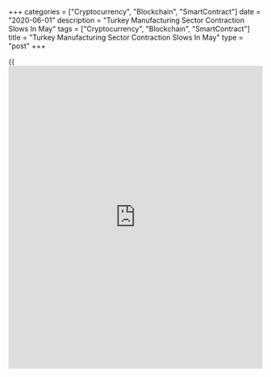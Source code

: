 +++
categories = ["Cryptocurrency", "Blockchain", "SmartContract"]
date = "2020-06-01"
description = "Turkey Manufacturing Sector Contraction Slows In May"
tags = ["Cryptocurrency", "Blockchain", "SmartContract"]
title = "Turkey Manufacturing Sector Contraction Slows In May"
type = "post"
+++

{{<iframe id="large-banner" src="https://www.bounty.group/#slide=24.0" width="100%" height="600" scrolling="no" style="border: 0px solid rgb(216, 221, 230); border-radius: 3px;">}}

Turkey's manufacturing sector contracted in May amid [coronavirus][1]
pandemic, but the pace of decline slowed from April, survey data from
IHS Markit showed on Monday.

The Istanbul Chamber of Industry Turkey manufacturing Purchasing
Managers' Index, or PMI, rose to 40.9 in May from 33.4 in April. Any
reading below 50 indicates contraction in the sector.  
  
Output and new orders continued to report sharp slowdown as Covid-19
pandemic disrupted [business][2] and hamper demand. Employment decreased
for the second straight month, albeit at a softer pace.

Stock of finished goods was lowered in May, and lack of new orders led
firms to moderate their purchasing activity. Suppliers' delivery time
lengthened sharply in May.

Weakness of the Turkish currency against the US dollar led to a sharp
and accelerated increase in input costs. The rate of inflation was the
fastest in a year and manufactures raised their selling prices.

"The Turkish manufacturing sector continued to be buffeted by the
effects of the COVID-19 pandemic in May, according to the latest PMI
data, preventing a swift rebound following a sharp slowdown in April,"
Andrew Harker, economics director at IHS Markit, said.

"As long as the virus continues to be brought under control, therefore,
the move back to growth should follow in the months ahead," Harker added

For comments and feedback [contact](https://www.playgroundfx.com/contact/): editorial@rtt[news](https://www.letsplayfx.com/blog/forex-news-website/).com

[Economic News][3]

 **What parts of the world are seeing the best (and worst) economic
performances lately? Click[here][4] to check out our [Econ Scorecard][4]
and find out! See up-to-the-moment [ranking](https://www.playgroundfx.com/blog/crypto-exchange-ranking/)s for the best and worst
performers in [GDP][5], [unemployment rate][6], [inflation][7] and much
more.**

   1. www.rtt[news](https://www.letsplayfx.com/blog/forex-news-website/).com/list/coronavirus.aspx
   2. www.rtt[news](https://www.letsplayfx.com/blog/forex-news-website/).com/Content/Business.aspx
   3. www.rtt[news](https://www.letsplayfx.com/blog/forex-news-website/).com/Content/EconomicNews.aspx
   4. www.rtt[news](https://www.letsplayfx.com/blog/forex-news-website/).com/economic-scorecard/world-rank/unemployment-rate/highest-performance.aspx
   5. www.rtt[news](https://www.letsplayfx.com/blog/forex-news-website/).com/economic-scorecard/world-rank/GDP/highest-performance.aspx
   6. www.rtt[news](https://www.letsplayfx.com/blog/forex-news-website/).com/economic-scorecard/world-rank/unemployment-rate/lowest-performance.aspx
   7. www.rtt[news](https://www.letsplayfx.com/blog/forex-news-website/).com/economic-scorecard/world-rank/CPI/highest-performance.aspx